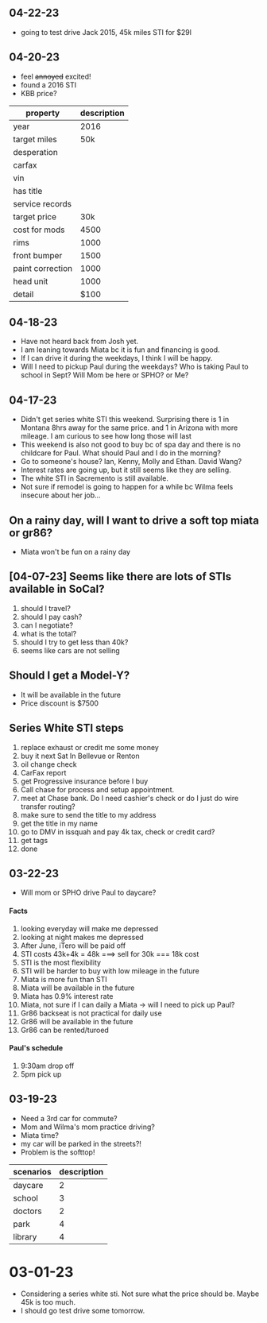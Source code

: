 ## 04-22-23
- going to test drive Jack 2015, 45k miles STI for $29l

## 04-20-23
- feel ~~annoyed~~ excited!
- found a 2016 STI
- KBB price?

| property         | description |
| ---------------- | ----------- |
| year             | 2016        |
| target miles     | 50k         |
| desperation      |             |
| carfax           |             |
| vin              |             |
| has title        |             |
| service records  |             |
| target price     | 30k         |
| cost for mods    | 4500        |
| rims             | 1000        |
| front bumper     | 1500        |
| paint correction | 1000        |
| head unit        | 1000        |
| detail           | $100        |


## 04-18-23
- Have not heard back from Josh yet.
- I am leaning towards Miata bc it is fun and financing is good.
- If I can drive it during the weekdays, I think I will be happy. 
- Will I need to pickup Paul during the weekdays? Who is taking Paul to school in Sept? Will Mom be here or SPHO? or Me?

## 04-17-23
- Didn't get series white STI this weekend. Surprising there is 1 in Montana 8hrs away for the same price. and 1 in Arizona with more mileage. I am curious to see how long those will last
- This weekend is also not good to buy bc of spa day and there is no childcare for Paul. What should Paul and I do in the morning?
- Go to someone's house? Ian, Kenny, Molly and Ethan. David Wang? 
- Interest rates are going up, but it still seems like they are selling.
- The white STI in Sacremento is still available.
- Not sure if remodel is going to happen for a while bc Wilma feels insecure about her job...

## On a rainy day, will I want to drive a soft top miata or gr86?
- Miata won't be fun on a rainy day 

## [04-07-23] Seems like there are lots of STIs available in SoCal? 
1. should I travel?
2. should I pay cash?
3. can I negotiate?
4. what is the total?
5. should I try to get less than 40k? 
6. seems like cars are not selling

## Should I get a Model-Y?
- It will be available in the future
- Price discount is $7500

## Series White STI steps
1. replace exhaust or credit me some money
2. buy it next Sat In Bellevue or Renton
3. oil change check
4. CarFax report
5. get Progressive insurance before I buy
6. Call chase for process and setup appointment.
7. meet at Chase bank. Do I need cashier's check or do I just do wire transfer routing?
8. make sure to send the title to my address
9. get the title in my name
10. go to DMV in issquah and pay 4k tax, check or credit card? 
11. get tags
12. done







## 03-22-23
- Will mom or SPHO drive Paul to daycare? 

#### Facts
1. looking everyday will make me depressed
2. looking at night makes me depressed
3. After June, iTero will be paid off
4. STI costs 43k+4k = 48k ===> sell for 30k === 18k cost
5. STI is the most flexibility
6. STI will be harder to buy with low mileage in the future
7. Miata is more fun than STI
8. Miata will be available in the future
9. Miata has 0.9% interest rate
10. Miata, not sure if I can daily a Miata -> will I need to pick up Paul?
11. Gr86 backseat is not practical for daily use
12. Gr86 will be available in the future
13. Gr86 can be rented/turoed


#### Paul's schedule
1. 9:30am drop off
2. 5pm pick up

## 03-19-23
- Need a 3rd car for commute?
- Mom and Wilma's mom practice driving?
- Miata time?
- my car will be parked in the streets?!
- Problem is the softtop!


| scenarios | description |
| --------- | ----------- |
| daycare   | 2           |
| school    | 3           |
| doctors   | 2           |
| park      | 4           |
| library   | 4           |



# 03-01-23
* Considering a series white sti. Not sure what the price should be. Maybe 45k is too much.
* I should go test drive some tomorrow.
